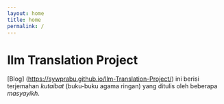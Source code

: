 ```yaml
---
layout: home
title: home
permalink: /
---
```


# Ilm Translation Project

[Blog] (https://sywprabu.github.io/Ilm-Translation-Project/) ini berisi terjemahan *kutaibat* (buku-buku agama ringan) yang ditulis oleh beberapa *masyayikh*.


